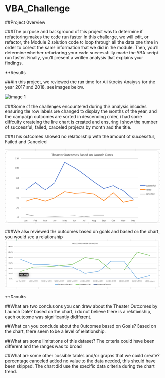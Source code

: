 # VBA_Challenge

##Project Overview

  ###The purpose and background of this project was to determine if refactoring makes the code run faster. In this challenge, we will edit, or refactor, the Module 2 solution code to loop through all the data one time in order to collect the same information that we did in the module. Then, you’ll determine whether refactoring your code successfully made the VBA script run faster. Finally, you’ll present a written analysis that explains your findings.

**Results

  ###In this project, we reviewed the run time for All Stocks Analysis for the year 2017 and 2018, see images below.
  
   ![image 1](https://github.com/Jeantherapy/VBA_Challenge/upload/main#:~:text=VBA_Challenge%2D2017.png)
  
   ###Some of the challenges encountered during this analysis inlcudes ensuring the row labels are changed to display the months of the year, and the       campaign outcomes are sorted in descending order, i had some diffculty createing the line chart is created and ensuring i show the number of successful,  failed, canceled projects by month and the title.

  ###This outcomes showed no relationship with the amount of successful, Failed and Canceled
  
![image 1](https://github.com/Jeantherapy/kickstarter-analysis/blob/main/Resources/Theater_Outcomes_vs_Launch.png)
  
  ###We also reviewed the outcomes based on goals and based on the chart, you would see a relationship
![image 2](https://github.com/Jeantherapy/kickstarter-analysis/blob/main/Resources/Outcomes_%20vs_Goals.png)

**Results

##What are two conclusions you can draw about the Theater Outcomes by Launch Date? based on the chart, i do not believe there is a relationship, each outcome was significantly didfferent.

##What can you conclude about the Outcomes based on Goals? Based on the chart, there seem to be a level of relationship.

##What are some limitations of this dataset? The criteria could have been different and the ranges was to broad.

##What are some other possible tables and/or graphs that we could create? percentage canceled added no value to the data needed, this should have been skipped. The chart did use the specific data criteria during the chart trend.
